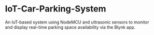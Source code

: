 # IoT-Car-Parking-System
An IoT-based system using NodeMCU and ultrasonic sensors to monitor and display real-time parking space availability via the Blynk app.
